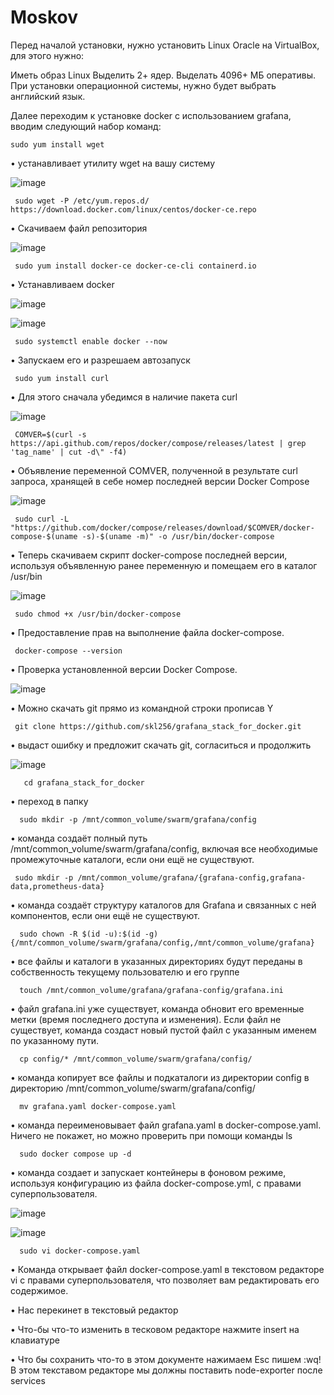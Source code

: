 # Moskov
Перед началой установки, нужно установить Linux Oracle на VirtualBox, для этого нужно:

Иметь образ Linux
Выделить 2+ ядер.
Выделать 4096+ МБ оперативы.
При установки операционной системы, нужно будет выбрать английский язык.

Далее переходим к установке docker с использованием grafana, вводим следующий набор команд:

    sudo yum install wget

• устанавливает утилиту wget на вашу систему

![image](https://github.com/user-attachments/assets/b13eccb0-8996-4d1f-93cf-b634b174768a)


     sudo wget -P /etc/yum.repos.d/ https://download.docker.com/linux/centos/docker-ce.repo

• Скачиваем файл репозитория

![image](https://github.com/user-attachments/assets/c1ba9304-973f-4258-b6ce-efddd3ee53e3)



     sudo yum install docker-ce docker-ce-cli containerd.io

• Устанавливаем docker

![image](https://github.com/user-attachments/assets/f6575da6-7bd4-45e3-8cfc-feb4665a547a)

![image](https://github.com/user-attachments/assets/a82d2a08-5081-49a0-846d-d786e723ee4a)


     sudo systemctl enable docker --now

• Запускаем его и разрешаем автозапуск

     sudo yum install curl

• Для этого сначала убедимся в наличие пакета curl

![image](https://github.com/user-attachments/assets/ef5c1edb-420c-41bb-9adc-fe0a5001d7ce)


     COMVER=$(curl -s https://api.github.com/repos/docker/compose/releases/latest | grep 'tag_name' | cut -d\" -f4)

• Объявление переменной COMVER, полученной в результате curl запроса, хранящей в себе номер последней
версии Docker Compose

![image](https://github.com/user-attachments/assets/a212d420-efff-4b67-ab9b-eb2f15702cfa)



     sudo curl -L "https://github.com/docker/compose/releases/download/$COMVER/docker-compose-$(uname -s)-$(uname -m)" -o /usr/bin/docker-compose                  

• Теперь скачиваем скрипт docker-compose последней версии, используя объявленную ранее переменную и помещаем его в каталог /usr/bin


![image](https://github.com/user-attachments/assets/796389f9-6f71-451c-abaf-01ce3849a5fc)


     sudo chmod +x /usr/bin/docker-compose

• Предоставление прав на выполнение файла docker-compose.

     docker-compose --version

• Проверка установленной версии Docker Compose.

 ![image](https://github.com/user-attachments/assets/f2c2a072-9216-4bbb-9f5f-f83535269497)


• Можно скачать git прямо из командной строки прописав Y

     git clone https://github.com/skl256/grafana_stack_for_docker.git

• выдаст ошибку и предложит скачать git, согласиться и продолжить

![image](https://github.com/user-attachments/assets/4ab79cc4-a542-4fcc-bbc8-30dbd92243e8)


       cd grafana_stack_for_docker
    
• переход в папку

      sudo mkdir -p /mnt/common_volume/swarm/grafana/config

• команда создаёт полный путь /mnt/common_volume/swarm/grafana/config, включая все необходимые промежуточные каталоги, если они ещё не существуют.

     sudo mkdir -p /mnt/common_volume/grafana/{grafana-config,grafana-data,prometheus-data}

• команда создаёт структуру каталогов для Grafana и связанных с ней компонентов, если они ещё не существуют.

      sudo chown -R $(id -u):$(id -g) {/mnt/common_volume/swarm/grafana/config,/mnt/common_volume/grafana}

• все файлы и каталоги в указанных директориях будут переданы в собственность текущему пользователю и его группе

      touch /mnt/common_volume/grafana/grafana-config/grafana.ini

• файл grafana.ini уже существует, команда обновит его временные метки (время последнего доступа и изменения). Если файл не существует, команда создаст новый пустой файл с указанным именем по указанному пути.

      cp config/* /mnt/common_volume/swarm/grafana/config/

• команда копирует все файлы и подкаталоги из директории config в директорию /mnt/common_volume/swarm/grafana/config/

      mv grafana.yaml docker-compose.yaml

• команда переименовывает файл grafana.yaml в docker-compose.yaml. Ничего не покажет, но можно проверить при помощи команды ls

      sudo docker compose up -d

• команда создает и запускает контейнеры в фоновом режиме, используя конфигурацию из файла docker-compose.yml, с правами суперпользователя.

![image](https://github.com/user-attachments/assets/8b5c491f-6a2c-475b-963f-9771961575d9)


![image](https://github.com/user-attachments/assets/54b3c62e-9b1e-45b3-83b9-78cceb65cdea)


      sudo vi docker-compose.yaml

• Команда открывает файл docker-compose.yaml в текстовом редакторе vi с правами суперпользователя, что позволяет вам редактировать его содержимое.

• Нас перекинет в текстовый редактор

• Что-бы что-то изменить в тесковом редакторе нажмите insert на клавиатуре

• Что бы сохранить что-то в этом документе нажимаем Esc пишем :wq! В этом текставом редакторе мы должны поставить node-exporter после services





